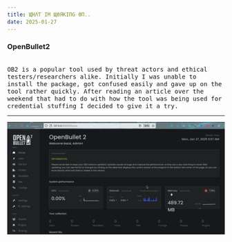 ```yaml
---
title: ЩΉΛƬ IM ЩӨЯKIПG ӨП..
date: 2025-01-27
---
```


### OpenBullet2 
<no shade> 
<br> 
<tt>OB2 is a popular tool used by threat actors and ethical testers/researchers alike. Initially I was unable to install the package, got confused easily and gave up on the tool rather quickly. After reading an article over the weekend that had to do with how the tool was being used for credential stuffing I decided to give it a try.</tt>
<hr noshade>

![OB2Locally](https://github.com/anthonymcwhite/anthonymcwhite.github.io/blob/main/images/openbullet.png)
